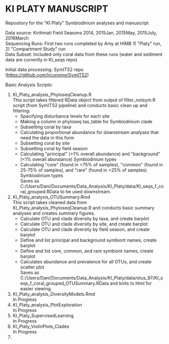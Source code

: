 # KI PLATY MANUSCRIPT  
Repository for the "KI Platy" Symbiodinium analyses and manuscript  
  
Data source: Kiritimati Field Seasons 2014, 2015Jan, 2015May, 2015July, 2016March  
Sequencing Runs: First two runs completed by Amy at HIMB 1) "Platy" run, 2) "Compartment Study" run  
Data Subset: Included only coral data from these runs (water and sediment data are currently in KI_seqs repo)  
  
Initial data processing: SymITS2 repo (https://github.com/jrcunning/SymITS2)  
  
Basic Analysis Scripts:  
 1) KI_Platy_analysis_PhyloseqCleanup.R  
    This script takes filtered RData object from output of filter_notsym.R script (from SymITS2 pipeline) and conducts basic clean up and filtering:  
       - Specifying disturbance levels for each site  
       - Making a column in phyloseq tax_table for Symbiodinium clade  
       - Subsetting coral by taxa  
       - Calculating proportional abundance for downstream analyses that need the data in this form  
       - Subsetting coral by site  
       - Subsetting coral by field season  
       - Calculating "principal" (>1% overall abundance) and "background" (<1% overall abundance) Symbiodinium types  
       - Calculating "core" (found in >75% of samples), "common" (found in 25-75% of samples), and "rare" (found in <25% of samples) Symbiodinium types  
    Saves as C:/Users/Dani/Documents/Data_Analysis/KI_Platy/data/KI_seqs_f_coral_grouped.RData to be used downstream.  
 2) KI_Platy_analysis_OTUSummary.Rmd  
    This script takes cleaned data from KI_Platy_analysis_PhyloseqCleanup.R and conducts basic summary analyses and creates summary figures.  
       - Calculate OTU and clade diversity by taxa, and create barplot  
       - Calculate OTU and clade diversity by site, and create barplot  
       - Calculate OTU and clade diversity by field season, and create barplot  
       - Define and list principal and background symbiont names, create barplot  
       - Define and list core, common, and rare symbiont names, create barplot  
       - Calculates abundance and prevalence for all OTUs, and create scatter plot  
    Saves as C:/Users/Dani/Documents/Data_Analysis/KI_Platy/data/otus_97/KI_seqs_f_coral_grouped_OTUSummary.RData and knits to html for easier viewing.
 3) KI_Platy_analysis_DiversityModels.Rmd  
    In Progress  
 4) KI_Platy_analysis_PlotExploration  
    In Progress  
 5) KI_Platy_SupervisedLearning  
    In Progress  
 6) KI_Platy_ViolinPlots_Clades  
    In Progress  
 7)  

